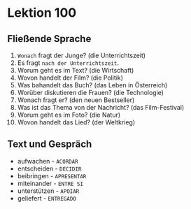 # Lektion 100

## Fließende Sprache
1. `Wonach` fragt der Junge? (die Unterrichtszeit)
  1. Es fragt `nach der Unterrichtszeit`.
2. Worum geht es im Text? (die Wirtschaft)
3. Wovon handelt der Film? (die Politik)
4. Was bahandelt das Buch? (das Leben in Österreich)
5. Worüber diskutieren die Frauen? (die Technologie)
6. Wonach fragt er? (den neuen Bestseller)
7. Was ist das Thema von der Nachricht? (das Film-Festival)
8. Worum geht es im Foto? (die Natur)
9. Wovon handelt das Lied? (der Weltkrieg)

## Text und Gespräch
- aufwachen - `ACORDAR`
- entscheiden - `DECIDIR`
- beibringen - `APRESENTAR`
- miteinander - `ENTRE SI`
- unterstützen - `APOIAR`
- geliefert - `ENTREGADO`
